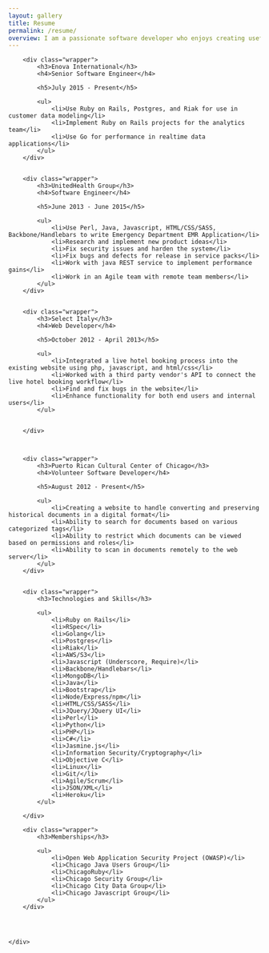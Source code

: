 ```yaml
---
layout: gallery
title: Resume
permalink: /resume/
overview: I am a passionate software developer who enjoys creating useful tools to make life easier for end users. I am always looking to learn new things and love taking on different projects to get a solid footing in new technologies. Below you will find my resume from newest to oldest positions along with technologies I know and memberships I am part of.
---
```


<div class="container">
<div class="row">
	<div class="col-lg-12">

		<div class="wrapper">
			<h3>Enova International</h3>
			<h4>Senior Software Engineer</h4>

			<h5>July 2015 - Present</h5>

			<ul>
				<li>Use Ruby on Rails, Postgres, and Riak for use in customer data modeling</li>
				<li>Implement Ruby on Rails projects for the analytics team</li>
				<li>Use Go for performance in realtime data applications</li>
			</ul>
		</div>


		<div class="wrapper">
			<h3>UnitedHealth Group</h3>
			<h4>Software Engineer</h4>

			<h5>June 2013 - June 2015</h5>

			<ul>
				<li>Use Perl, Java, Javascript, HTML/CSS/SASS, Backbone/Handlebars to write Emergency Department EMR Application</li>
				<li>Research and implement new product ideas</li>
				<li>Fix security issues and harden the system</li>
				<li>Fix bugs and defects for release in service packs</li>
				<li>Work with java REST service to implement performance gains</li>
				<li>Work in an Agile team with remote team members</li>
			</ul>
		</div>


		<div class="wrapper">
			<h3>Select Italy</h3>
			<h4>Web Developer</h4>

			<h5>October 2012 - April 2013</h5>

			<ul>
				<li>Integrated a live hotel booking process into the existing website using php, javascript, and html/css</li>
				<li>Worked with a third party vendor's API to connect the live hotel booking workflow</li>
				<li>Find and fix bugs in the website</li>
				<li>Enhance functionality for both end users and internal users</li>
			</ul>


		</div>



		<div class="wrapper">
			<h3>Puerto Rican Cultural Center of Chicago</h3>
			<h4>Volunteer Software Developer</h4>

			<h5>August 2012 - Present</h5>

			<ul>
				<li>Creating a website to handle converting and preserving historical documents in a digital format</li>
				<li>Ability to search for documents based on various categorized tags</li>
				<li>Ability to restrict which documents can be viewed based on permissions and roles</li>
				<li>Ability to scan in documents remotely to the web server</li>
			</ul>
		</div>


		<div class="wrapper">
			<h3>Technologies and Skills</h3>

			<ul>
				<li>Ruby on Rails</li>
				<li>RSpec</li>
				<li>Golang</li>
				<li>Postgres</li>
				<li>Riak</li>
				<li>AWS/S3</li>
				<li>Javascript (Underscore, Require)</li>
				<li>Backbone/Handlebars</li>
				<li>MongoDB</li>
				<li>Java</li>
				<li>Bootstrap</li>
				<li>Node/Express/npm</li>
				<li>HTML/CSS/SASS</li>
				<li>JQuery/JQuery UI</li>
				<li>Perl</li>
				<li>Python</li>
				<li>PHP</li>
				<li>C#</li>
				<li>Jasmine.js</li>
				<li>Information Security/Cryptography</li>
				<li>Objective C</li>
				<li>Linux</li>
				<li>Git/</li>
				<li>Agile/Scrum</li>
				<li>JSON/XML</li>
				<li>Heroku</li>
			</ul>
			
		</div>

		<div class="wrapper">
			<h3>Memberships</h3>

			<ul>
				<li>Open Web Application Security Project (OWASP)</li>
				<li>Chicago Java Users Group</li>
				<li>ChicagoRuby</li>
				<li>Chicago Security Group</li>
				<li>Chicago City Data Group</li>
				<li>Chicago Javascript Group</li>
			</ul>
		</div>

	


	</div>
</div>
</div>
